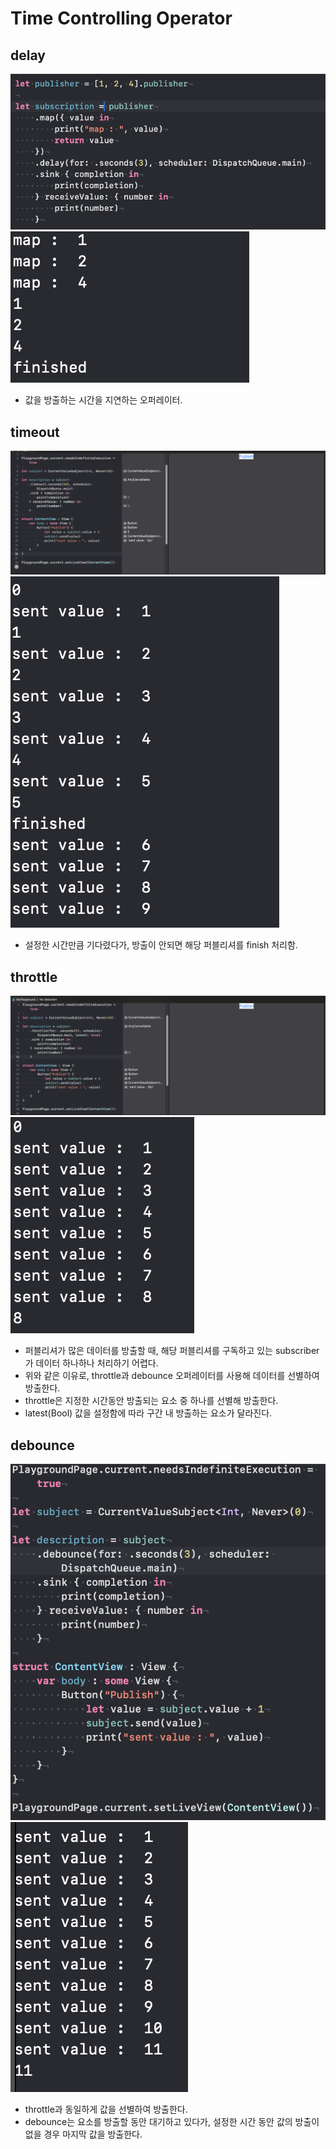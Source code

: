 # Time Controlling Operator

## delay
![delay](img/delay_operator.png)
![delay result](img/delay_result.png)
- 값을 방출하는 시간을 지연하는 오퍼레이터.

## timeout
![timeout](img/timeout_operator.png)
![timeout result](img/timeout_result.png)
- 설정한 시간만큼 기다렸다가, 방출이 안되면 해당 퍼블리셔를 finish 처리함.

## throttle
![throttle](img/throttle_operator.png)
![throttle result](img/throttle_result.png)
- 퍼블리셔가 많은 데이터를 방출할 때, 해당 퍼블리셔를 구독하고 있는 subscriber가 데이터 하나하나 처리하기 어렵다.
- 위와 같은 이유로, throttle과 debounce 오퍼레이터를 사용해 데이터를 선별하여 방출한다.
- throttle은 지정한 시간동안 방출되는 요소 중 하나를 선별해 방출한다.
- latest(Bool) 값을 설정함에 따라 구간 내 방출하는 요소가 달라진다.

## debounce
![debounce](img/debounce_operator.png)
![debounce result](img/debounce_result.png)
- throttle과 동일하게 값을 선별하여 방출한다.
- debounce는 요소를 방출할 동안 대기하고 있다가, 설정한 시간 동안 값의 방출이 없을 경우 마지막 값을 방출한다.